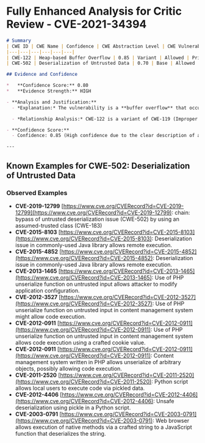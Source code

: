# Fully Enhanced Analysis for Critic Review - CVE-2021-34394

```markdown
# Summary
| CWE ID | CWE Name | Confidence | CWE Abstraction Level | CWE Vulnerability Mapping Label | CWE-Vulnerability Mapping Notes |
|---|---|---|---|---|---|
| CWE-122 | Heap-based Buffer Overflow | 0.85 | Variant | Allowed | Primary CWE |
| CWE-502 | Deserialization of Untrusted Data | 0.70 | Base | Allowed | Secondary Candidate |

## Evidence and Confidence

*   **Confidence Score:** 0.80
*   **Evidence Strength:** HIGH

- **Analysis and Justification:**  
  - *Explanation:* The vulnerability is a **buffer overflow** that occurs due to an **incorrect message stream deserialization** in the NVIDIA OTE protocol. Given that the vulnerability is explicitly described as a **buffer overflow**, and the context implies the memory allocation likely happens dynamically (heap), CWE-122 (Heap-based Buffer Overflow) is the most appropriate primary mapping. The **incorrect message stream deserialization** is a potential root cause, which leads to CWE-502 (Deserialization of Untrusted Data).

  - *Relationship Analysis:* CWE-122 is a variant of CWE-119 (Improper Restriction of Operations within the Bounds of a Memory Buffer). CWE-122 specifically deals with buffer overflows occurring on the heap. CWE-502 can precede CWE-122 as the **deserialization of untrusted data** is the root cause.

- **Confidence Score:**  
  - Confidence: 0.85 (High confidence due to the clear description of a heap-based buffer overflow and contributing factor of deserialization issue.)

---
```



## Known Examples for CWE-502: Deserialization of Untrusted Data
### Observed Examples
- **CVE-2019-12799** [https://www.cve.org/CVERecord?id=CVE-2019-12799](https://www.cve.org/CVERecord?id=CVE-2019-12799): chain: bypass of untrusted deserialization issue (CWE-502) by using an assumed-trusted class (CWE-183)
- **CVE-2015-8103** [https://www.cve.org/CVERecord?id=CVE-2015-8103](https://www.cve.org/CVERecord?id=CVE-2015-8103): Deserialization issue in commonly-used Java library allows remote execution.
- **CVE-2015-4852** [https://www.cve.org/CVERecord?id=CVE-2015-4852](https://www.cve.org/CVERecord?id=CVE-2015-4852): Deserialization issue in commonly-used Java library allows remote execution.
- **CVE-2013-1465** [https://www.cve.org/CVERecord?id=CVE-2013-1465](https://www.cve.org/CVERecord?id=CVE-2013-1465): Use of PHP unserialize function on untrusted input allows attacker to modify application configuration.
- **CVE-2012-3527** [https://www.cve.org/CVERecord?id=CVE-2012-3527](https://www.cve.org/CVERecord?id=CVE-2012-3527): Use of PHP unserialize function on untrusted input in content management system might allow code execution.
- **CVE-2012-0911** [https://www.cve.org/CVERecord?id=CVE-2012-0911](https://www.cve.org/CVERecord?id=CVE-2012-0911): Use of PHP unserialize function on untrusted input in content management system allows code execution using a crafted cookie value.
- **CVE-2012-0911** [https://www.cve.org/CVERecord?id=CVE-2012-0911](https://www.cve.org/CVERecord?id=CVE-2012-0911): Content management system written in PHP allows unserialize of arbitrary objects, possibly allowing code execution.
- **CVE-2011-2520** [https://www.cve.org/CVERecord?id=CVE-2011-2520](https://www.cve.org/CVERecord?id=CVE-2011-2520): Python script allows local users to execute code via pickled data.
- **CVE-2012-4406** [https://www.cve.org/CVERecord?id=CVE-2012-4406](https://www.cve.org/CVERecord?id=CVE-2012-4406): Unsafe deserialization using pickle in a Python script.
- **CVE-2003-0791** [https://www.cve.org/CVERecord?id=CVE-2003-0791](https://www.cve.org/CVERecord?id=CVE-2003-0791): Web browser allows execution of native methods via a crafted string to a JavaScript function that deserializes the string.
